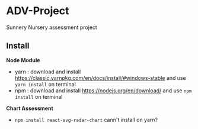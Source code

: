 # ADV-Project
Sunnery Nursery assessment project

## Install
**Node Module**
* yarn : download and install https://classic.yarnpkg.com/en/docs/install/#windows-stable and use `yarn install` on terminal
* npm : download and install https://nodejs.org/en/download/ and use `npm install` on terminal

**Chart Assessment**
* `npm install react-svg-radar-chart` cann't install on yarn?
